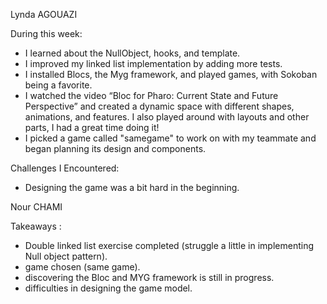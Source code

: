 Lynda AGOUAZI

During this week:
- I learned about the NullObject, hooks, and template.
- I improved my linked list implementation by adding more tests.
- I installed Blocs, the Myg framework, and played games, with Sokoban being a favorite.
- I watched the video “Bloc for Pharo: Current State and Future Perspective” and created a dynamic space with different shapes, animations, and features. I also played around with layouts and other parts, I had a great time doing it!
- I picked a game called "samegame" to work on with my teammate and began planning its design and components.

Challenges I Encountered:
- Designing the game was a bit hard in the beginning.


Nour CHAMI

Takeaways : 
- Double linked list exercise completed (struggle a little in implementing Null object pattern).
- game chosen (same game).
- discovering the Bloc and MYG framework is still in progress. 
- difficulties in designing the game model.  



